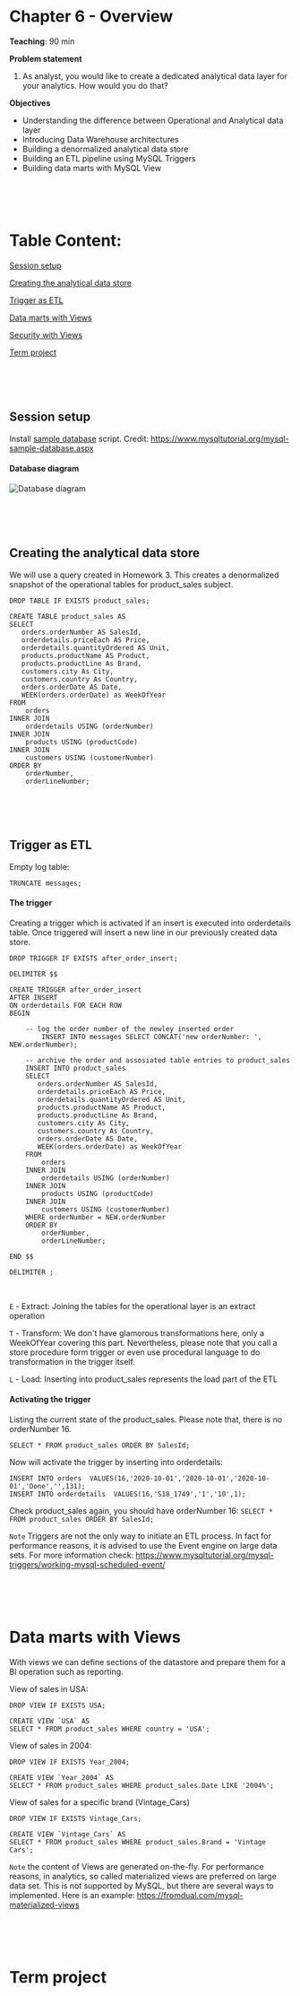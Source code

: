 # Chapter 6 - Overview

**Teaching**: 90 min

**Problem statement**
1. As analyst, you would like to create a dedicated analytical data layer for your analytics. How would you do that?

**Objectives**
* Understanding the difference between Operational and Analytical data layer
* Introducing Data Warehouse architectures
* Building a denormalized analytical data store 
* Building an ETL pipeline using MySQL Triggers 
* Building data marts with MySQL View



<br/><br/><br/>

# Table Content:
[Session setup](#setup)

[Creating the analytical data store](#dw)

[Trigger as ETL](#etl)

[Data marts with Views](#datamart)

[Security with Views](#security)

[Term project](#homework)  


<br/><br/><br/>
<a name="setup"/>
## Session setup

Install [sample database](/SQL5/sampledatabase_create.sql?raw=true) script. Credit: https://www.mysqltutorial.org/mysql-sample-database.aspx

#### Database diagram
![Database diagram](/SQL5/sampledatabase_diagram.png)

<br/><br/><br/>
<a name="dw"/>
## Creating the analytical data store

We will use a query created in Homework 3. This creates a denormalized snapshot of the operational tables for product_sales subject. 

```
DROP TABLE IF EXISTS product_sales;

CREATE TABLE product_sales AS
SELECT 
   orders.orderNumber AS SalesId, 
   orderdetails.priceEach AS Price, 
   orderdetails.quantityOrdered AS Unit,
   products.productName AS Product,
   products.productLine As Brand,   
   customers.city As City,
   customers.country As Country,   
   orders.orderDate AS Date,
   WEEK(orders.orderDate) as WeekOfYear
FROM
    orders
INNER JOIN
    orderdetails USING (orderNumber)
INNER JOIN
    products USING (productCode)
INNER JOIN
    customers USING (customerNumber)
ORDER BY 
    orderNumber, 
    orderLineNumber;
```

<br/><br/><br/>
<a name="etl"/>
## Trigger as ETL

Empty log table:

`TRUNCATE messages;`

#### The trigger
Creating a trigger which is activated if an insert is executed into orderdetails table. Once triggered will insert a new line in our previously created data store.

```
DROP TRIGGER IF EXISTS after_order_insert; 

DELIMITER $$

CREATE TRIGGER after_order_insert
AFTER INSERT
ON orderdetails FOR EACH ROW
BEGIN
	
	-- log the order number of the newley inserted order
    	INSERT INTO messages SELECT CONCAT('new orderNumber: ', NEW.orderNumber);

	-- archive the order and assosiated table entries to product_sales
  	INSERT INTO product_sales
	SELECT 
	   orders.orderNumber AS SalesId, 
	   orderdetails.priceEach AS Price, 
	   orderdetails.quantityOrdered AS Unit,
	   products.productName AS Product,
	   products.productLine As Brand,
	   customers.city As City,
	   customers.country As Country,   
	   orders.orderDate AS Date,
	   WEEK(orders.orderDate) as WeekOfYear
	FROM
		orders
	INNER JOIN
		orderdetails USING (orderNumber)
	INNER JOIN
		products USING (productCode)
	INNER JOIN
		customers USING (customerNumber)
	WHERE orderNumber = NEW.orderNumber
	ORDER BY 
		orderNumber, 
		orderLineNumber;
        
END $$

DELIMITER ;
```

<br>

`E` - Extract: Joining the tables for the operational layer is an extract operation

`T` - Transform: We don't have glamorous transformations here, only a WeekOfYear covering this part. Nevertheless, please note that you call a store procedure form trigger or even use procedural language to do transformation in the trigger itself. 

`L` - Load: Inserting into product_sales represents the load part of the ETL

#### Activating the trigger

Listing the current state of the product_sales. Please note that, there is no orderNumber 16.

`SELECT * FROM product_sales ORDER BY SalesId;`

Now will activate the trigger by inserting into orderdetails:
```
INSERT INTO orders  VALUES(16,'2020-10-01','2020-10-01','2020-10-01','Done','',131);
INSERT INTO orderdetails  VALUES(16,'S18_1749','1','10',1);
```

Check product_sales again, you should have orderNumber 16:
`SELECT * FROM product_sales ORDER BY SalesId;`

`Note` Triggers are not the only way to initiate an ETL process. In fact for performance reasons, it is advised to use the Event engine on large data sets. For more information check: https://www.mysqltutorial.org/mysql-triggers/working-mysql-scheduled-event/


<br/><br/><br/>
<a name="datamart"/>
# Data marts with Views

With views we can define sections of the datastore and prepare them for a BI operation such as reporting.

View of sales in USA:
```
DROP VIEW IF EXISTS USA;

CREATE VIEW `USA` AS
SELECT * FROM product_sales WHERE country = 'USA';
```

View of sales in 2004:
```
DROP VIEW IF EXISTS Year_2004;

CREATE VIEW `Year_2004` AS
SELECT * FROM product_sales WHERE product_sales.Date LIKE '2004%';
```

View of sales for a specific brand (Vintage_Cars)
```
DROP VIEW IF EXISTS Vintage_Cars;

CREATE VIEW `Vintage_Cars` AS
SELECT * FROM product_sales WHERE product_sales.Brand = 'Vintage Cars';
```

`Note` the content of Views are generated on-the-fly. For performance reasons, in analytics, so called materialized views are preferred on large data set. This is not supported by MySQL, but there are several ways to implemented. Here is an example: https://fromdual.com/mysql-materialized-views




<br/><br/><br/>
<a name="homework"/>
# Term project








